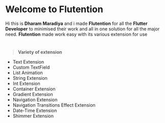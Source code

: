 ﻿# Welcome to Flutention

Hi this is **Dharam Maradiya** and i made **Flutention** for all the **Flutter Developer** to minimised their work and all in one solution for all the major need.
**Flutention** made work easy with its various extension for use
#
> **Variety of extension**
- Text Extension
- Custom TextField
- List Animation
- String Extension
- Int Extension
- Container Extension
- Gradient Extension
- Navigation Extension
- Navigation Transitions Effect Extension
- Date-Time Extension
- Shimmer Extension